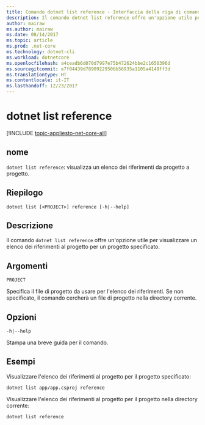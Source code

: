 ```yaml
---
title: Comando dotnet list reference - Interfaccia della riga di comando di .NET Core
description: Il comando dotnet list reference offre un'opzione utile per visualizzare un elenco dei riferimenti da progetto a progetto.
author: mairaw
ms.author: mairaw
ms.date: 08/14/2017
ms.topic: article
ms.prod: .net-core
ms.technology: dotnet-cli
ms.workload: dotnetcore
ms.openlocfilehash: a4ceadb6d070d7997e75b472624bbe2c1650396d
ms.sourcegitcommit: e7f04439d78909229506b56935a1105a4149ff3d
ms.translationtype: HT
ms.contentlocale: it-IT
ms.lasthandoff: 12/23/2017
---
```

# <a name="dotnet-list-reference"></a>dotnet list reference

[!INCLUDE [topic-appliesto-net-core-all](../../../includes/topic-appliesto-net-core-all.md)]

## <a name="name"></a>nome

`dotnet list reference`: visualizza un elenco dei riferimenti da progetto a progetto.

## <a name="synopsis"></a>Riepilogo

`dotnet list [<PROJECT>] reference [-h|--help]`

## <a name="description"></a>Descrizione

Il comando `dotnet list reference` offre un'opzione utile per visualizzare un elenco dei riferimenti al progetto per un progetto specificato.

## <a name="arguments"></a>Argomenti

`PROJECT`

Specifica il file di progetto da usare per l'elenco dei riferimenti. Se non specificato, il comando cercherà un file di progetto nella directory corrente.

## <a name="options"></a>Opzioni

`-h|--help`

Stampa una breve guida per il comando.

## <a name="examples"></a>Esempi

Visualizzare l'elenco dei riferimenti al progetto per il progetto specificato:

`dotnet list app/app.csproj reference`

Visualizzare l'elenco dei riferimenti al progetto per il progetto nella directory corrente:

`dotnet list reference`
